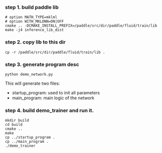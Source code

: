 
### step 1. build paddle lib

```
# option MATH_TYPE=mklml
# option WITH_MKLDNN=ON|OFF
cmake .. -DCMAKE_INSTALL_PREFIX=/paddle/src/dir/paddle/fluid/train/lib
make -j4 inference_lib_dist
```


### step 2. copy lib to this dir

```
cp -r /paddle/src/dir/paddle/fluid/train/lib .
```

### step 3. generate program desc
```
python demo_network.py
```

This will generate two files:
  - startup_program: used to init all parameters
  - main_program: main logic of the network

### step 4. build demo_trainer and run it.

```
mkdir build
cd build
cmake ..
make
cp ../startup_program .
cp ../main_program .
./demo_trainer

```
